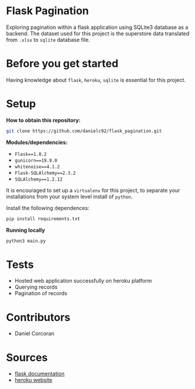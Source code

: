 # Flask Pagination
Exploring pagination within a flask application using SQLite3 database as a backend. The dataset used for this project is the superstore data translated from `.xlsx` to `sqlite` database file.

# Before you get started
Having knowledge about `flask`, `heroku`, `sqlite` is essential for this project.

# Setup
**How to obtain this repository:**
```sh
git clone https://github.com/danielc92/flask_pagination.git
```
**Modules/dependencies:**
- `Flask==1.0.2`
- `gunicorn==19.9.0`
- `whitenoise==4.1.2`
- `Flask-SQLAlchemy==2.3.2`
- `SQLAlchemy==1.2.12`

It is encouraged to set up a `virtualenv` for this project, to separate your installations from your system level install of `python`.

Install the following dependences:
```sh
pip install requirements.txt
```
**Running locally**
```sh
python3 main.py
```

# Tests
- Hosted web application successfully on heroku platform
- Querying records
- Pagination of records

# Contributors
- Daniel Corcoran

# Sources
- [flask documentation](http://flask.pocoo.org/)
- [heroku website](https://heroku.com)
